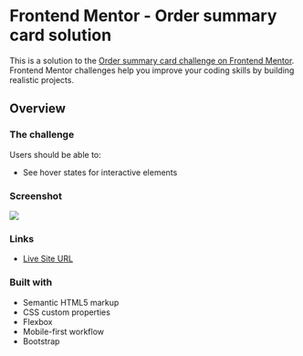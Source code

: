 # Frontend Mentor - Order summary card solution

This is a solution to the [Order summary card challenge on Frontend Mentor](https://www.frontendmentor.io/challenges/order-summary-component-QlPmajDUj). Frontend Mentor challenges help you improve your coding skills by building realistic projects. 

## Overview

### The challenge

Users should be able to:

- See hover states for interactive elements

### Screenshot

![](./images/Screenshot%202022-08-17%20at%2023.21.42.png)

### Links
- [Live Site URL](https://your-live-site-url.com)


### Built with

- Semantic HTML5 markup
- CSS custom properties
- Flexbox
- Mobile-first workflow
- Bootstrap


